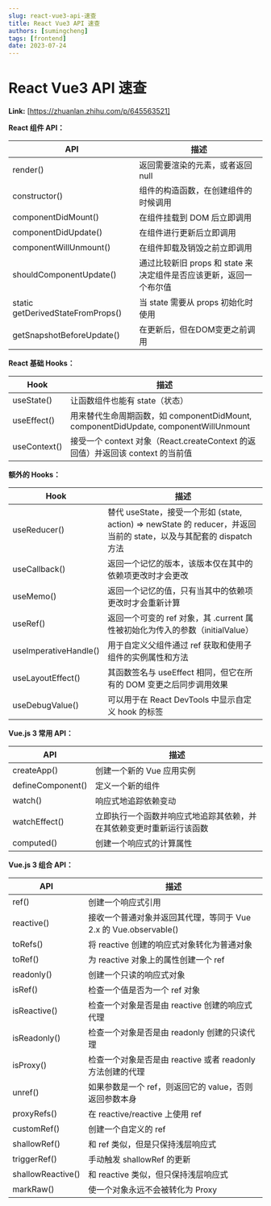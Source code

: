 ```yaml
---
slug: react-vue3-api-速查
title: React Vue3 API 速查
authors: [sumingcheng]
tags: [frontend]
date: 2023-07-24
---
```


# React Vue3 API 速查



 **Link:** [https://zhuanlan.zhihu.com/p/645563521]



**React 组件 API：**

| API | 描述 |
| --- | --- |
| render() | 返回需要渲染的元素，或者返回 null |
| constructor() | 组件的构造函数，在创建组件的时候调用 |
| componentDidMount() | 在组件挂载到 DOM 后立即调用 |
| componentDidUpdate() | 在组件进行更新后立即调用 |
| componentWillUnmount() | 在组件卸载及销毁之前立即调用 |
| shouldComponentUpdate() | 通过比较新旧 props 和 state 来决定组件是否应该更新，返回一个布尔值 |
| static getDerivedStateFromProps() | 当 state 需要从 props 初始化时使用 |
| getSnapshotBeforeUpdate() | 在更新后，但在DOM变更之前调用 |

**React 基础 Hooks：**

| Hook | 描述 |
| --- | --- |
| useState() | 让函数组件也能有 state（状态） |
| useEffect() | 用来替代生命周期函数，如 componentDidMount, componentDidUpdate, componentWillUnmount |
| useContext() | 接受一个 context 对象（React.createContext 的返回值）并返回该 context 的当前值 |

**额外的 Hooks：**

| Hook | 描述 |
| --- | --- |
| useReducer() | 替代 useState，接受一个形如 (state, action) => newState 的 reducer，并返回当前的 state，以及与其配套的 dispatch 方法 |
| useCallback() | 返回一个记忆的版本，该版本仅在其中的依赖项更改时才会更改 |
| useMemo() | 返回一个记忆的值，只有当其中的依赖项更改时才会重新计算 |
| useRef() | 返回一个可变的 ref 对象，其 .current 属性被初始化为传入的参数（initialValue） |
| useImperativeHandle() | 用于自定义父组件通过 ref 获取和使用子组件的实例属性和方法 |
| useLayoutEffect() | 其函数签名与 useEffect 相同，但它在所有的 DOM 变更之后同步调用效果 |
| useDebugValue() | 可以用于在 React DevTools 中显示自定义 hook 的标签 |

**Vue.js 3 常用 API：**

| API | 描述 |
| --- | --- |
| createApp() | 创建一个新的 Vue 应用实例 |
| defineComponent() | 定义一个新的组件 |
| watch() | 响应式地追踪依赖变动 |
| watchEffect() | 立即执行一个函数并响应式地追踪其依赖，并在其依赖变更时重新运行该函数 |
| computed() | 创建一个响应式的计算属性 |

**Vue.js 3 组合 API：**

| API | 描述 |
| --- | --- |
| ref() | 创建一个响应式引用 |
| reactive() | 接收一个普通对象并返回其代理，等同于 Vue 2.x 的 Vue.observable() |
| toRefs() | 将 reactive 创建的响应式对象转化为普通对象 |
| toRef() | 为 reactive 对象上的属性创建一个 ref |
| readonly() | 创建一个只读的响应式对象 |
| isRef() | 检查一个值是否为一个 ref 对象 |
| isReactive() | 检查一个对象是否是由 reactive 创建的响应式代理 |
| isReadonly() | 检查一个对象是否是由 readonly 创建的只读代理 |
| isProxy() | 检查一个对象是否是由 reactive 或者 readonly 方法创建的代理 |
| unref() | 如果参数是一个 ref，则返回它的 value，否则返回参数本身 |
| proxyRefs() | 在 reactive/reactive 上使用 ref |
| customRef() | 创建一个自定义的 ref |
| shallowRef() | 和 ref 类似，但是只保持浅层响应式 |
| triggerRef() | 手动触发 shallowRef 的更新 |
| shallowReactive() | 和 reactive 类似，但只保持浅层响应式 |
| markRaw() | 使一个对象永远不会被转化为 Proxy |